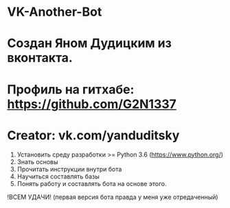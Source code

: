 # VK-Another-Bot
# Создан Яном Дудицким из вконтакта.
# Профиль на гитхабе: https://github.com/G2N1337 
# Creator: vk.com/yanduditsky


1. Установить среду разработки >= Python 3.6 (https://www.python.org/)
2. Знать основы
3. Прочитать инструкции внутри бота
4. Научиться составлять базы
5. Понять работу и составлять бота на основе этого.


!ВСЕМ УДАЧИ!
(первая версия бота правда у меня уже отредаченный)
